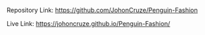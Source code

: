 Repository Link: https://github.com/JohonCruze/Penguin-Fashion

Live Link: https://johoncruze.github.io/Penguin-Fashion/
